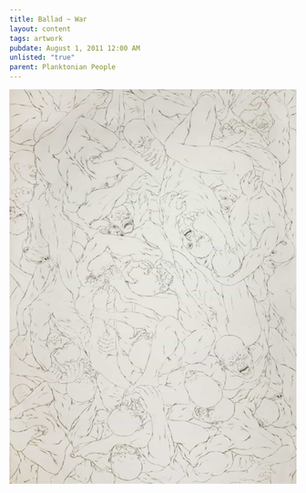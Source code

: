 ```yaml
---
title: Ballad ~ War
layout: content
tags: artwork
pubdate: August 1, 2011 12:00 AM
unlisted: "true"
parent: Planktonian People
---
```

![War, 2011, Graphite on Paper, 152 x 213 cm](/static/img-d/Ali%20Akbar%20Mehta_War,%202011,%20Graphite%20on%20Paper,%20152%20x%20213%20cm.jpg)
